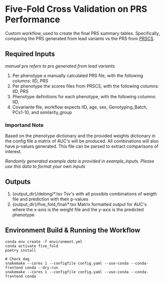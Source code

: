# Five-Fold Cross Validation on PRS Performance
Custom workflow, used to create the final PRS summary tables. Specifically, comparing the PRS generated from lead variants vs the PRS from [PRSCS](https://github.com/getian107/PRScs).

## Required Inputs
*manual prs refers to prs generated from lead variants*
1) Per phenotype a manually calculated PRS file, with the following columns: IID, PRS
2) Per phenotype the scores files from PRSCS, with the following columns: IID, PRS
3) Phenotype definitions for each phenotype, with the following columns: IID, <disease>
4) Covariante file, workflow expects IID, age, sex, Genotyping_Batch, PCs1-10, and similarity_group

### Importand Note
Based on the phenotype dictionary and the provided weights dictionary in the config file a matrix of AUC's will be produced. All combinations will also have p-values generated. This file can be parsed to extract comparisons of interest.

*Randomly generated example data is provided in example_inputs. Please use this data to format your own inputs*

## Outputs
1) {output_dir}/delong/*.tsv
    Tsv's with all possible combinations of weigth file and prediction with their p-values
2) {output_dir}/five_fold_final/*.tsv
    Matrix formatted output for AUC's where the x-axis is the weight file and the y-axis is the predicted phenotype 

## Environment Build & Running the Workflow
```{bash}
conda env create -f environment.yml
conda activate five_fold
poetry install

# Check dag
snakemake --cores 1 --configfile config.yaml --use-conda --conda-frontend conda --dry-run
snakemake --cores 1 --configfile config.yaml --use-conda --conda-frontend conda
```
